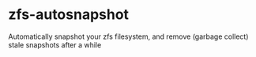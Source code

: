 # zfs-autosnapshot
Automatically snapshot your zfs filesystem, and remove (garbage collect) stale snapshots after a while
